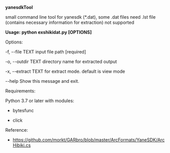 **yanesdkTool**

small command line tool for yanesdk (\*.dat), some .dat files need .lst
file (contains necessary information for extraction) not supported

**Usage: python exshikidat.py \[OPTIONS\]**

Options:

-f, \--file TEXT input file path \[required\]

-o, \--outdir TEXT directory name for extracted output

-x, \--extract TEXT for extract mode. default is view mode

\--help Show this message and exit.

Requirements:

Python 3.7 or later with modules:

-   bytesfunc

-   click

Reference:

-   https://github.com/morkt/GARbro/blob/master/ArcFormats/YaneSDK/ArcHibiki.cs
